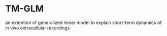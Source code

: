 # TM-GLM
an extention of generalized linear model to explain short-term dynamics of in vivo extracellular recordings
